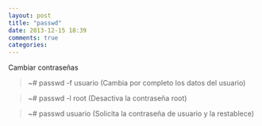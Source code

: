 ```yaml
---
layout: post
title: "passwd"
date: 2013-12-15 18:39
comments: true
categories: 
---
```

Cambiar contraseñas

>~# passwd -f usuario        (Cambia por completo los datos del usuario)

>~# passwd -l root              (Desactiva la contraseña root)

>~# passwd usuario            (Solicita la contraseña de usuario y la restablece)


